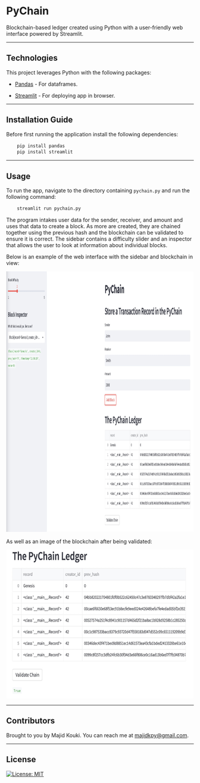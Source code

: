 # PyChain

Blockchain-based ledger created using Python with a user-friendly web interface powered by Streamlit.

---

## Technologies

This project leverages Python with the following packages:

* [Pandas](https://github.com/pandas-dev/pandas) - For dataframes.

* [Streamlit](https://github.com/streamlit/streamlit) - For deploying app in browser.

---

## Installation Guide

Before first running the application install the following dependencies:

```python
    pip install pandas
    pip install streamlit
```

---

## Usage

To run the app, navigate to the directory containing `pychain.py` and run the following command:

```python
    streamlit run pychain.py
```

The program intakes user data for the sender, receiver, and amount and uses that data to create a block. As more are created, they are chained together using the previous hash and the blockchain can be validated to ensure it is correct. The sidebar contains a difficulty slider and an inspector that allows the user to look at information about individual blocks.

Below is an example of the web interface with the sidebar and blockchain in view:

<img src="./imgs/chain.jpeg" alt="Blockchain Overview" width="1200" height="700">

As well as an image of the blockchain after being validated:

<img src="./imgs/valid.jpeg" alt="Blockchain Validation" width="600" height="400">

---

## Contributors

Brought to you by Majid Kouki. You can reach me at [majidkpy@gmail.com](mailto:majidkpy@gmail.com).

---

## License

[![License: MIT](https://img.shields.io/badge/License-MIT-yellow.svg)](https://opensource.org/licenses/MIT)